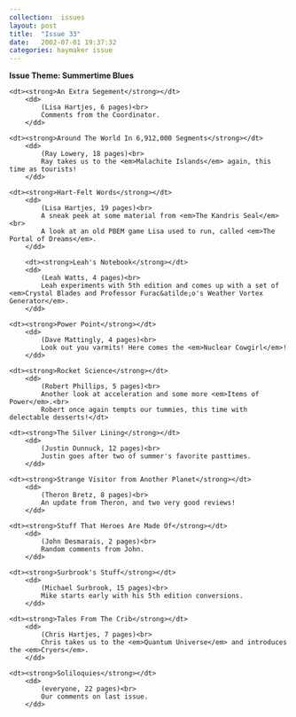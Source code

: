 ```yaml
---
collection:  issues
layout: post
title:  "Issue 33"
date:   2002-07-01 19:37:32
categories: haymaker issue
---
```


<dl>
	<dt class="theme"><strong>Issue Theme: Summertime Blues</theme></strong></dt>

	<dt><strong>An Extra Segement</strong></dt>
		<dd>
		 	(Lisa Hartjes, 6 pages)<br>
			Comments from the Coordinator.
		</dd>

	<dt><strong>Around The World In 6,912,000 Segments</strong></dt>
		<dd>
		 	(Ray Lowery, 18 pages)<br>
			Ray takes us to the <em>Malachite Islands</em> again, this time as tourists!
		</dd>
	
	<dt><strong>Hart-Felt Words</strong></dt>
		<dd>
		 	(Lisa Hartjes, 19 pages)<br>
			A sneak peek at some material from <em>The Kandris Seal</em><br>
			A look at an old PBEM game Lisa used to run, called <em>The Portal of Dreams</em>.
		</dd>

		<dt><strong>Leah's Notebook</strong></dt>
		<dd>
		 	(Leah Watts, 4 pages)<br>
			Leah experiments with 5th edition and comes up with a set of <em>Crystal Blades and Professor Furac&atilde;o's Weather Vortex Generator</em>.
		</dd>

	<dt><strong>Power Point</strong></dt>
		<dd>
		 	(Dave Mattingly, 4 pages)<br>
			Look out you varmits! Here comes the <em>Nuclear Cowgirl</em>!
		</dd>

	<dt><strong>Rocket Science</strong></dt>
		<dd>
		 	(Robert Phillips, 5 pages)<br>
			Another look at acceleration and some more <em>Items of Power</em>.<br>
			Robert once again tempts our tummies, this time with delectable desserts!</dt>

	<dt><strong>The Silver Lining</strong></dt>
		<dd>
		 	(Justin Dunnuck, 12 pages)<br>
			Justin goes after two of summer's favorite pasttimes.
		</dd>

	<dt><strong>Strange Visitor from Another Planet</strong></dt>
		<dd>
		 	(Theron Bretz, 8 pages)<br>
			An update from Theron, and two very good reviews!
		</dd>

	<dt><strong>Stuff That Heroes Are Made Of</strong></dt>
		<dd>
		 	(John Desmarais, 2 pages)<br>
			Random comments from John.
		</dd>
	
	<dt><strong>Surbrook's Stuff</strong></dt>
		<dd>
		 	(Michael Surbrook, 15 pages)<br>
			Mike starts early with his 5th edition conversions.
		</dd>

	<dt><strong>Tales From The Crib</strong></dt>
		<dd>
		 	(Chris Hartjes, 7 pages)<br>
			Chris takes us to the <em>Quantum Universe</em> and introduces the <em>Cryers</em>.
		</dd>

	<dt><strong>Soliloquies</strong></dt>
		<dd>
		 	(everyone, 22 pages)<br>
			Our comments on last issue.
		</dd>
</dl>
